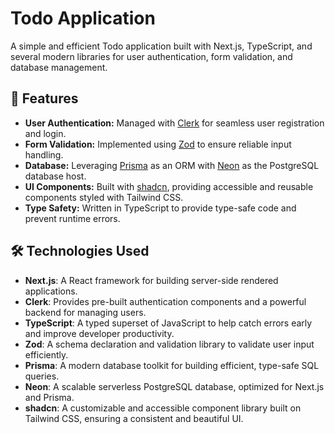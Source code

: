# Todo Application

A simple and efficient Todo application built with Next.js, TypeScript, and several modern libraries for user authentication, form validation, and database management.

## 🚀 Features

- **User Authentication:** Managed with [Clerk](https://clerk.dev/) for seamless user registration and login.
- **Form Validation:** Implemented using [Zod](https://zod.dev/) to ensure reliable input handling.
- **Database:** Leveraging [Prisma](https://www.prisma.io/) as an ORM with [Neon](https://neon.tech/) as the PostgreSQL database host.
- **UI Components:** Built with [shadcn](https://shadcn.dev/), providing accessible and reusable components styled with Tailwind CSS.
- **Type Safety:** Written in TypeScript to provide type-safe code and prevent runtime errors.

## 🛠️ Technologies Used

- **Next.js**: A React framework for building server-side rendered applications.
- **Clerk**: Provides pre-built authentication components and a powerful backend for managing users.
- **TypeScript**: A typed superset of JavaScript to help catch errors early and improve developer productivity.
- **Zod**: A schema declaration and validation library to validate user input efficiently.
- **Prisma**: A modern database toolkit for building efficient, type-safe SQL queries.
- **Neon**: A scalable serverless PostgreSQL database, optimized for Next.js and Prisma.
- **shadcn**: A customizable and accessible component library built on Tailwind CSS, ensuring a consistent and beautiful UI.
